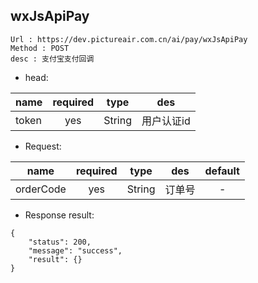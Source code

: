 

wxJsApiPay
---

```
Url : https://dev.pictureair.com.cn/ai/pay/wxJsApiPay
Method : POST 
desc : 支付宝支付回调
```

* head:

|name|required|type|des|
| ------------- |:-------------:|:-------------:|:---------------------------------------:|
| token | yes | String | 用户认证id | 

* Request:

|name|required|type|des|default|
| ------------- |:-------------:|:-------------:|:---------------------------------------:|:-------------:|
| orderCode | yes | String | 订单号 | - |

* Response result:
```
{
    "status": 200,
    "message": "success",
    "result": {}
}
```
